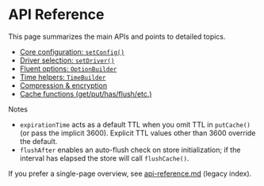 # API Reference

This page summarizes the main APIs and points to detailed topics.

- [Core configuration: `setConfig()`](../../API-Reference/setConfig.md)
- [Driver selection: `setDriver()`](../../API-Reference/setDriver.md)
- [Fluent options: `OptionBuilder`](../../API-Reference/optionBuilder.md)
- [Time helpers: `TimeBuilder`](../../API-Reference/OptionBuilder/TimeBuilder.md)
- [Compression & encryption](../../API-Reference/compression_encryption.md)
- [Cache functions (get/put/has/flush/etc.)](../../API-Reference/FuncoesCache/README.md)

Notes
- `expirationTime` acts as a default TTL when you omit TTL in `putCache()` (or pass the implicit 3600). Explicit TTL values other than 3600 override the default.
- `flushAfter` enables an auto-flush check on store initialization; if the interval has elapsed the store will call `flushCache()`.

If you prefer a single-page overview, see [api-reference.md](../../api-reference.md) (legacy index).
